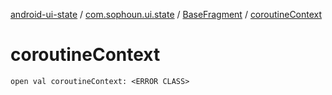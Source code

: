 [android-ui-state](../../index.md) / [com.sophoun.ui.state](../index.md) / [BaseFragment](index.md) / [coroutineContext](./coroutine-context.md)

# coroutineContext

`open val coroutineContext: <ERROR CLASS>`